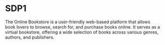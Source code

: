 # SDP1
The Online Bookstore is a user-friendly web-based platform that allows book lovers to browse, search for, and purchase books online. It serves as a virtual bookstore, offering a wide selection of books across various genres, authors, and publishers. 
